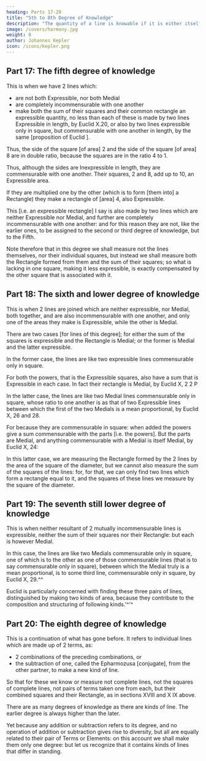 ```yaml
---
heading: Parts 17-20
title: "5th to 8th Degree of Knowledge"
description: "The quantity of a line is knowable if it is either itself immediately measurable"
image: /covers/harmony.jpg
weight: 8
author: Johannes Kepler
icon: /icons/kepler.png
---
```




## Part 17: The fifth degree of knowledge

This is when we have 2 lines which:
- are not both Expressible, nor both Medial
- are completely incommensurable with one another
- make both the sum of their squares and their common rectangle an expressible quantity, no less than each of these is made by two lines Expressible in length, by Euclid X.20, or also by two lines expressible only in square, but commensurable with one another in length, by the same [proposition of Euclid ].

Thus, the side of the square [of area] 2 and the side of the square [of area] 8 are in double ratio, because the squares are in the ratio 4 to 1. 

Thus, although the sides are Inexpressible in length, they are commensurable with one another. Their squares, 2
and 8, add up to 10, an Expressible area. 

If they are multiplied one by the other (which is to form [them into] a Rectangle) they make a rectangle of [area] 4, also Expressible. 

This [i.e. an expressible rectangle] I say is also made by two lines which are neither Expressible nor Medial, and further are completely incommensurable with one another: and for this reason they are not, like the earlier ones, to be
assigned to the second or third degree of knowledge, but to the Fifth.

Note therefore that in this degree we shall measure not the lines themselves, nor their individual squares, but instead we shall measure both the Rectangle formed from them and the sum of their squares; so what is lacking in one square, making it less expressible, is exactly compensated by the other square that is associated with it.


## Part 18: The sixth and lower degree of knowledge 

This is when 2 lines are joined which are neither expressible, nor Medial, both together, and are also
incommensurable with one another, and only one of the areas they
make is Expressible, while the other is Medial. 

There are two cases [for lines of this degree]; for either the sum of the squares is expressible and the Rectangle is Medial; or the former is Medial and the latter expressible.

In the former case, the lines are like two expressible lines commensurable
only in square.

For both the powers, that is the Expressible squares, also have a sum that is Expressible in each case. In fact their rectangle is Medial, by Euclid X, 2 2 P

In the latter case, the lines are like two Medial lines commensurable only in square, whose ratio to one another is as that of two Expressible lines between which the first of the two Medials is a mean proportional, by Euclid X, 26
and 28.

For because they are commensurable in square: when added the powers give a sum commensurable with the parts [i.e. the powers]. But the parts are Medial, and anything commensurable with a Medial is itself Medial, by Euclid
X, 24:

In this latter case, we are measuring the Rectangle formed by the 2 lines by the area of the square of the diameter, but we cannot also measure the sum of the squares of the lines: for, for that, we can only find two lines which form a rectangle equal to it, and the squares of these lines we measure by the square of the diameter.


## Part 19: The seventh still lower degree of knowledge

This  is when neither resultant of 2 mutually incommensurable lines is expressible, neither the sum of their squares nor their Rectangle: but each is however Medial. 

In this case, the lines are like two Medials commensurable only in square, one of which is to the other as one of those commensurable lines (that is to say commensurable only in square), between which the Medial truly is a mean proportional, is to some third line, commensurable only in square, by Euclid X, 29.^^ 

Euclid is particularly concerned with finding these three pairs of lines, distinguished by making two kinds of area, because they contribute to the composition and structuring of following kinds.'^'^


## Part 20: The eighth degree of knowledge

This is a continuation of what has gone before. It refers to individual lines which are made up of 2 terms, as:
- 2 combinations of the preceding combinations, or 
- the subtraction of one, called the Epharmozusa [conjugate], from the other partner, to make a new kind of line. 

So that for these we know or measure not complete lines, not the squares of complete lines, not pairs of terms taken one from each, but their combined squares and their Rectangle, as in sections XVIII and X IX above.

There are as many degrees of knowledge as there are kinds of line. The earlier degree is always higher than the later. 

Yet because any addition or subtraction refers to its degree, and no operation of addition or subtraction gives rise to diversity, but all are equally related to their pair of Terms or Elements: on this account we shall make them only one degree: but let us recognize that it contains kinds of lines that differ in standing.

